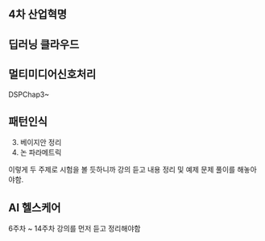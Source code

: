 ## 4차 산업혁명

## 딥러닝 클라우드

## 멀티미디어신호처리

DSPChap3~
## 패턴인식

3. 베이지안 정리
4. 논 파라메트릭 

이렇게 두 주제로 시험을 볼 듯하니까 강의 듣고 내용 정리 및 예제 문제 풀이를 해놓아야함.




## AI 헬스케어

6주차 ~ 14주차 강의를 먼저 듣고 정리해야함
